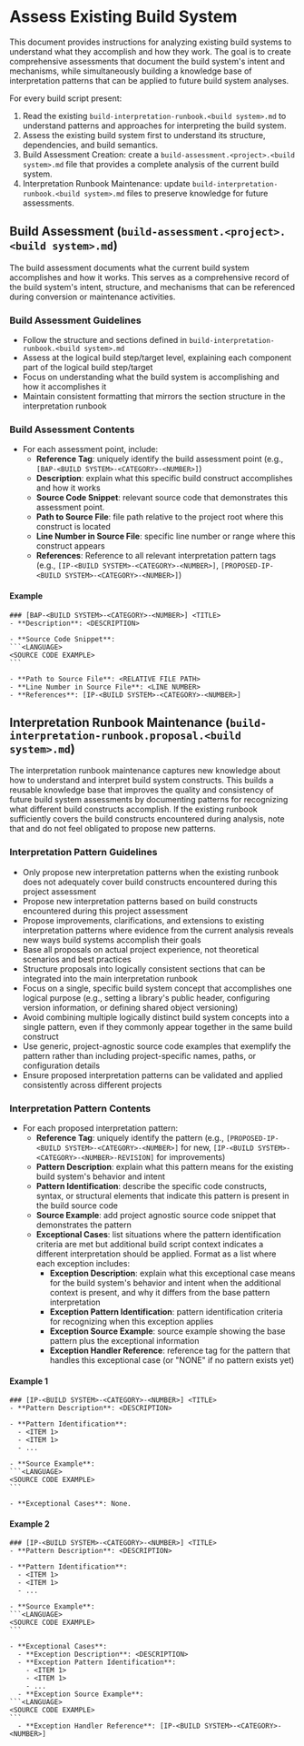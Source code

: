 # Assess Existing Build System

This document provides instructions for analyzing existing build systems to understand what they accomplish and how they work. The goal is to create comprehensive assessments that document the build system's intent and mechanisms, while simultaneously building a knowledge base of interpretation patterns that can be applied to future build system analyses.

For every build script present:
1. Read the existing `build-interpretation-runbook.<build system>.md` to understand patterns and approaches for interpreting the build system.
2. Assess the existing build system first to understand its structure, dependencies, and build semantics.
3. Build Assessment Creation: create a `build-assessment.<project>.<build system>.md` file that provides a complete analysis of the current build system.
4. Interpretation Runbook Maintenance: update `build-interpretation-runbook.<build system>.md` files to preserve knowledge for future assessments.

## Build Assessment (`build-assessment.<project>.<build system>.md`)

The build assessment documents what the current build system accomplishes and how it works. This serves as a comprehensive record of the build system's intent, structure, and mechanisms that can be referenced during conversion or maintenance activities.

### Build Assessment Guidelines
* Follow the structure and sections defined in `build-interpretation-runbook.<build system>.md`
* Assess at the logical build step/target level, explaining each component part of the logical build step/target
* Focus on understanding what the build system is accomplishing and how it accomplishes it
* Maintain consistent formatting that mirrors the section structure in the interpretation runbook

### Build Assessment Contents
* For each assessment point, include:
  - **Reference Tag**: uniquely identify the build assessment point (e.g., `[BAP-<BUILD SYSTEM>-<CATEGORY>-<NUMBER>]`)
  - **Description**: explain what this specific build construct accomplishes and how it works
  - **Source Code Snippet**: relevant source code that demonstrates this assessment point.
  - **Path to Source File**: file path relative to the project root where this construct is located
  - **Line Number in Source File**: specific line number or range where this construct appears
  - **References**: Reference to all relevant interpretation pattern tags (e.g., `[IP-<BUILD SYSTEM>-<CATEGORY>-<NUMBER>]`, `[PROPOSED-IP-<BUILD SYSTEM>-<CATEGORY>-<NUMBER>]`)

#### Example

````
### [BAP-<BUILD SYSTEM>-<CATEGORY>-<NUMBER>] <TITLE>
- **Description**: <DESCRIPTION>

- **Source Code Snippet**:
```<LANGUAGE>
<SOURCE CODE EXAMPLE>
```

- **Path to Source File**: <RELATIVE FILE PATH>
- **Line Number in Source File**: <LINE NUMBER>
- **References**: [IP-<BUILD SYSTEM>-<CATEGORY>-<NUMBER>]
````

## Interpretation Runbook Maintenance (`build-interpretation-runbook.proposal.<build system>.md`)

The interpretation runbook maintenance captures new knowledge about how to understand and interpret build system constructs. This builds a reusable knowledge base that improves the quality and consistency of future build system assessments by documenting patterns for recognizing what different build constructs accomplish. If the existing runbook sufficiently covers the build constructs encountered during analysis, note that and do not feel obligated to propose new patterns.

### Interpretation Pattern Guidelines
* Only propose new interpretation patterns when the existing runbook does not adequately cover build constructs encountered during this project assessment
* Propose new interpretation patterns based on build constructs encountered during this project assessment
* Propose improvements, clarifications, and extensions to existing interpretation patterns where evidence from the current analysis reveals new ways build systems accomplish their goals
* Base all proposals on actual project experience, not theoretical scenarios and best practices
* Structure proposals into logically consistent sections that can be integrated into the main interpretation runbook
* Focus on a single, specific build system concept that accomplishes one logical purpose (e.g., setting a library's public header, configuring version information, or defining shared object versioning)
* Avoid combining multiple logically distinct build system concepts into a single pattern, even if they commonly appear together in the same build construct
* Use generic, project-agnostic source code examples that exemplify the pattern rather than including project-specific names, paths, or configuration details
* Ensure proposed interpretation patterns can be validated and applied consistently across different projects

### Interpretation Pattern Contents
* For each proposed interpretation pattern:
  - **Reference Tag**: uniquely identify the pattern (e.g., `[PROPOSED-IP-<BUILD SYSTEM>-<CATEGORY>-<NUMBER>]` for new, `[IP-<BUILD SYSTEM>-<CATEGORY>-<NUMBER>-REVISION]` for improvements)
  - **Pattern Description**: explain what this pattern means for the existing build system's behavior and intent
  - **Pattern Identification**: describe the specific code constructs, syntax, or structural elements that indicate this pattern is present in the build source code
  - **Source Example**: add project agnostic source code snippet that demonstrates the pattern
  - **Exceptional Cases**: list situations where the pattern identification criteria are met but additional build script context indicates a different interpretation should be applied. Format as a list where each exception includes:
    - **Exception Description**: explain what this exceptional case means for the build system's behavior and intent when the additional context is present, and why it differs from the base pattern interpretation
    - **Exception Pattern Identification**: pattern identification criteria for recognizing when this exception applies
    - **Exception Source Example**: source example showing the base pattern plus the exceptional information
    - **Exception Handler Reference**: reference tag for the pattern that handles this exceptional case (or "NONE" if no pattern exists yet)

#### Example 1

````
### [IP-<BUILD SYSTEM>-<CATEGORY>-<NUMBER>] <TITLE>
- **Pattern Description**: <DESCRIPTION>

- **Pattern Identification**: 
  - <ITEM 1>
  - <ITEM 1>
  - ...

- **Source Example**:
```<LANGUAGE>
<SOURCE CODE EXAMPLE>
```

- **Exceptional Cases**: None.
````

#### Example 2

````
### [IP-<BUILD SYSTEM>-<CATEGORY>-<NUMBER>] <TITLE>
- **Pattern Description**: <DESCRIPTION>

- **Pattern Identification**: 
  - <ITEM 1>
  - <ITEM 1>
  - ...

- **Source Example**:
```<LANGUAGE>
<SOURCE CODE EXAMPLE>
```

- **Exceptional Cases**: 
  - **Exception Description**: <DESCRIPTION>
  - **Exception Pattern Identification**:
    - <ITEM 1>
    - <ITEM 1>
    - ...
  - **Exception Source Example**:
```<LANGUAGE>
<SOURCE CODE EXAMPLE>
```
  - **Exception Handler Reference**: [IP-<BUILD SYSTEM>-<CATEGORY>-<NUMBER>]
````
